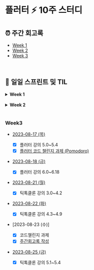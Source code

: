 # 플러터 ⚡️ 10주 스터디

## ⏰ 주간 회고록

- [Week 1](weeks/week1.md)
- [Week 2](weeks/week2.md)
- [Week 3](weeks/week3.md)

<br>

## 📂 일일 스프린트 및 TIL

<details>
<summary><b>Week 1</b></summary>

- [2023-08-07 (월)](TIL/20230807.md)

  - [x] Dart 강의 0.0~1.7
  - [x] Flutter 설치

- [2023-08-08 (화)](TIL/20230808.md)

  - [x] Dart 강의 2.0~2.5
  - [x] 플러터 강의 예습

- [2023-08-09 (수)](TIL/20230809.md)

  - [x] Dart 강의 3.0~3.5
  - [x] 주간회고록 작성

</details>

<br>

<details>
<summary><b>Week 2</b></summary>

- [2023-08-10 (목)](TIL/20230810.md)

  - [x] Dart 강의 4.0~4.10

- [2023-08-11 (금)](dart/dictionary.dart)

  - [x] Dart Code Challenge (Dictionary)

- [2023-08-14 (월)](TIL/20230814.md)

  - [x] 플러터 강의 1.0~2.5
  - [x] 플러터 퀴즈 풀기

- [2023-08-15 (화)](TIL/20230815.md)

  - [x] 플러터 강의 3.0~3.9
  - [x] [플러터 코드 챌린지 과제 (UI Clone)](./ui_clone/README.md)

- [2023-08-16 (수)](TIL/20230816.md)

  - [x] 플러터 강의 4.0~4.4
  - [x] 주간회고록 작성

</details>

<br>

### Week3

- [2023-08-17 (목)](TIL/20230817.md)

  - [x] 플러터 강의 5.0~5.4
  - [x] [플러터 코드 챌린지 과제 (Pomodoro)](./pomodoro/README.md)

- [2023-08-18 (금)](TIL/20230818.md)

  - [x] 플러터 강의 6.0~6.18

- [2023-08-21 (월)](TIL/20230821.md)

  - [x] 틱톡클론 강의 3.0~4.2

- [2023-08-22 (화)](TIL/20230822.md)

  - [x] 틱톡클론 강의 4.3~4.9

- [2023-08-23 (수)]

  - [x] 코드챌린지 과제
  - [x] [주간회고록 작성](weeks/week3.md)

- [2023-08-25 (금)](TIL/20230825.md)

  - [x] 틱톡클론 강의 5.1~5.4
